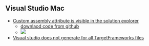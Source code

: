## Visual Studio Mac

* [Custom assembly attribute is visible in the solution explorer](https://developercommunity.visualstudio.com/content/problem/484233/custom-assembly-attribute-is-visible-in-the-soluti.html)
  * [downlaod code from github](https://minhaskamal.github.io/DownGit/#/home?url=https:%2F%2Fgithub.com%2FEifelMono%2FReportedBugs%2Ftree%2Fmaster%2FVisualStudioMac%2Fproject1)
  * ![](https://github.com/EifelMono/ReportedBugs/blob/master/VisualStudioMac/Custom%20assembly%20attribute%20is%20visible%20in%20the%20solution%20explorer.png?raw=true)
* [Visual studio does not generate for all TargetFrameworks files]()

